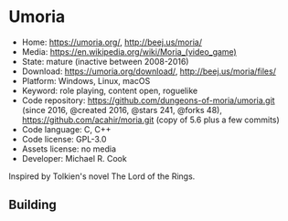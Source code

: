 # Umoria

- Home: https://umoria.org/, http://beej.us/moria/
- Media: https://en.wikipedia.org/wiki/Moria_(video_game)
- State: mature (inactive between 2008-2016)
- Download: https://umoria.org/download/, http://beej.us/moria/files/
- Platform: Windows, Linux, macOS
- Keyword: role playing, content open, roguelike
- Code repository: https://github.com/dungeons-of-moria/umoria.git (since 2016, @created 2016, @stars 241, @forks 48), https://github.com/acahir/moria.git (copy of 5.6 plus a few commits)
- Code language: C, C++
- Code license: GPL-3.0
- Assets license: no media
- Developer: Michael R. Cook

Inspired by Tolkien's novel The Lord of the Rings.

## Building
